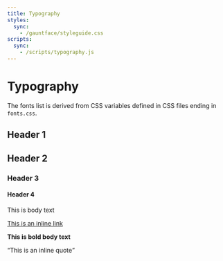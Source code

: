 ```yaml
---
title: Typography
styles:
  sync:
    - /gauntface/styleguide.css
scripts:
  sync:
    - /scripts/typography.js
---
```


# Typography

The fonts list is derived from CSS variables defined in CSS files ending in `fonts.css`.

<section class="__hopin__js-typography">
    <h1>Header 1</h1>
    <h2>Header 2</h2>
    <h3>Header 3</h3>
    <h4>Header 4</h4>
    <p>This is body text</p>
    <p><a href="#">This is an inline link</a></p>
    <p><strong>This is bold body text</strong></p>
    <p><q>This is an inline quote</q></p>
</section>
